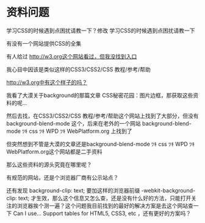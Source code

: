 # 资料问题

学习CSS的时候遇到点困扰请教一下？修改
学习CSS的时候遇到点困扰请教一下

有没有一个网站提供CSS的全集

有人给过 http://w3.org这个网站看过，但我没找到入口

我心目中因该是类似这样的CSS3/CSS2/CSS 教程/参考/帮助

http://w3.org中有这个样子的吗？

我看了大漠关于background的那篇文章 CSS秘密花园：图片边框，那获取这些资料的呢...

然后去找，在CSS3/CSS2/CSS 教程/参考/帮助这个网站上找到了大部分，但没有 background-blend-mode 这个，后来在老外的一个网站 background-blend-mode ﾂｷ css ﾂｷ WPD ﾂｷ WebPlatform.org 上找到了

但突然想到不管是大漠的文章还是background-blend-mode ﾂｷ css ﾂｷ WPD ﾂｷ WebPlatform.org这个网站都是二手资料

那么这些资料的源头究竟在哪里呢？

有规范的网站，还是个浏览器厂商有公示站点？

还有发现 background-clip: text; 要加这样的浏览器前缀 -webkit-background-clip: text; 才生效，那么这个信息又怎么查，还是没有什么好的方法，只能打开关注的浏览器挨个测一遍？这个问题我目前找到的最好的解决方案是去这个网站查一下 Can I use... Support tables for HTML5, CSS3, etc ，还有更好的方案吗？